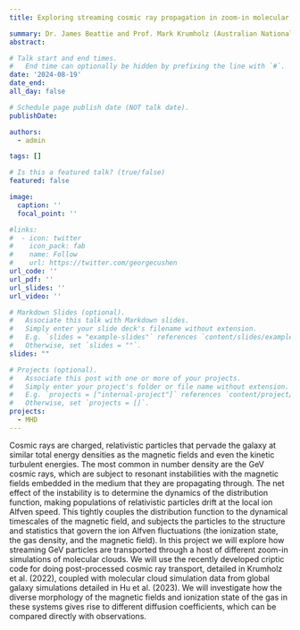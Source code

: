 ```yaml
---
title: Exploring streaming cosmic ray propagation in zoom-in molecular cloud simulations

summary: Dr. James Beattie and Prof. Mark Krumholz (Australian National University)
abstract: 

# Talk start and end times.
#   End time can optionally be hidden by prefixing the line with `#`.
date: '2024-08-19'
date_end: 
all_day: false

# Schedule page publish date (NOT talk date).
publishDate: 

authors:
  - admin

tags: []

# Is this a featured talk? (true/false)
featured: false

image:
  caption: ''
  focal_point: ''

#links:
#  - icon: twitter
#    icon_pack: fab
#    name: Follow
#    url: https://twitter.com/georgecushen
url_code: ''
url_pdf: ''
url_slides: ''
url_video: ''

# Markdown Slides (optional).
#   Associate this talk with Markdown slides.
#   Simply enter your slide deck's filename without extension.
#   E.g. `slides = "example-slides"` references `content/slides/example-slides.md`.
#   Otherwise, set `slides = ""`.
slides: ""

# Projects (optional).
#   Associate this post with one or more of your projects.
#   Simply enter your project's folder or file name without extension.
#   E.g. `projects = ["internal-project"]` references `content/project/deep-learning/index.md`.
#   Otherwise, set `projects = []`.
projects:
  - MHD
---
```


Cosmic rays are charged, relativistic particles that pervade the galaxy at similar total energy densities as the magnetic fields and even the kinetic turbulent energies. The most common in number density are the GeV cosmic rays, which are subject to resonant instabilities with the magnetic fields embedded in the medium that they are propagating through. The net effect of the instability is to determine the dynamics of the distribution function, making populations of relativistic particles drift at the local ion Alfven speed. This tightly couples the distribution function to the dynamical timescales of the magnetic field, and subjects the particles to the structure and statistics that govern the ion Alfven fluctuations (the ionization state, the gas density, and the magnetic field). In this project we will explore how streaming GeV particles are transported through a host of different zoom-in simulations of molecular clouds. We will use the recently developed criptic code for doing post-processed cosmic ray transport, detailed in Krumholz et al. (2022), coupled with molecular cloud simulation data from global galaxy simulations detailed in Hu et al. (2023). We will investigate how the diverse morphology of the magnetic fields and ionization state of the gas in these systems gives rise to different diffusion coefficients, which can be compared directly with observations.
